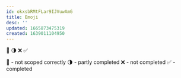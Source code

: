 ```yaml
---
id: okxsbRMtFLar9IJVuwAmG
title: Emoji
desc: ''
updated: 1665873475319
created: 1639011104950
---
```


🐛
🌗
❌
✅

🐛 - not scoped correctly
🌗 - partly completed
❌ - not completed
✅ - completed
